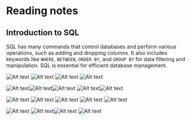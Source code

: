 # Reading notes 

## **Introduction to SQL**

 SQL has many commands that control databases and perform various operations, such as adding and dropping columns. It also includes keywords like `WHERE`, `BETWEEN`, `ORDER BY`, and `GROUP BY` for data filtering and manipulation. SQL is essential for efficient database management.

![Alt text](sql1.JPG)    ![Alt text](sql2.JPG)  ![Alt text](sql3.JPG)    ![Alt text](sql4.JPG) 

![Alt text](sql5.JPG)![Alt text](sql6.JPG)![Alt text](sql7.JPG)   ![Alt text](sql8.JPG)![Alt text](sql9.JPG)

![Alt text](sql10.JPG)   ![Alt text](sql11.JPG)    ![Alt text](sql12.JPG)  ![Alt text](sql13.JPG)    ![Alt text](sql14.JPG)

![Alt text](sql15.JPG)     ![Alt text](sql16.JPG)![Alt text](sql17.JPG)   ![Alt text](sql18.JPG)
 